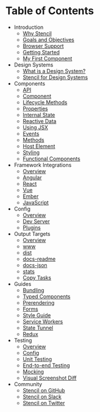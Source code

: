 # Table of Contents

* Introduction
  * [Why Stencil](introduction/why-stencil.md)
  * [Goals and Objectives](introduction/goals-and-objectives.md)
  * [Browser Support](introduction/browser-support.md)
  * [Getting Started](introduction/getting-started.md)
  * [My First Component](introduction/my-first-component.md)
* Design Systems
  * [What is a Design System?](design-systems/what-is-design-system.md)
  * [Stencil for Design Systems](design-systems/stencil-for-design-systems.md)
* Components
  * [API](components/api.md)
  * [Component](components/component.md)
  * [Lifecycle Methods](components/component-lifecycle.md)
  * [Properties](components/properties.md)
  * [Internal State](components/state.md)
  * [Reactive Data](components/reactive-data.md)
  * [Using JSX](components/templating-and-jsx.md)
  * [Events](components/events.md)
  * [Methods](components/methods.md)
  * [Host Element](components/host-element.md)
  * [Styling](components/styling.md)
  * [Functional Components](components/functional-components.md)
* Framework Integrations
  * [Overview](framework-integration/overview.md)
  * [Angular](framework-integration/angular.md)
  * [React](framework-integration/react.md)
  * [Vue](framework-integration/vue.md)
  * [Ember](framework-integration/ember.md)
  * [JavaScript](framework-integration/javascript.md)
* Config
  * [Overview](config/overview.md)
  * [Dev Server](config/dev-server.md)
  * [Plugins](config/plugins.md)
* Output Targets
  * [Overview](output-targets/overview.md)
  * [www](output-targets/www.md)
  * [dist](output-targets/dist.md)
  * [docs-readme](output-targets/docs-readme.md)
  * [docs-json](output-targets/docs-json.md)
  * [stats](output-targets/stats.md)
  * [Copy Tasks](output-targets/copy-tasks.md)
* Guides
  * [Bundling](guides/module-bundling.md)
  * [Typed Components](guides/typed-components.md)
  * [Prerendering](guides/prerendering.md)
  * [Forms](guides/forms.md)
  * [Style Guide](guides/style-guide.md)
  * [Service Workers](guides/service-workers.md)
  * [State Tunnel](guides/state-tunnel.md)
  * [Redux](guides/redux.md)
* Testing
  * [Overview](testing/overview.md)
  * [Config](testing/config.md)
  * [Unit Testing](testing/unit-testing.md)
  * [End-to-end Testing](testing/e2e-testing.md)
  * [Mocking](testing/mocking.md)
  * [Visual Screenshot Diff](testing/screenshot-visual-diff.md)
* Community
  * [Stencil on GitHub](https://github.com/ionic-team/stencil)
  * [Stencil on Slack](https://join.slack.com/t/stencil-worldwide/shared_invite/enQtMjYwNjg5NDMzODQwLTdiNWZiNDMyMWRjZTBiMjIzMGFlOTZiZWVkNDVjNzc2ZTI5MzI2Y2VjZDgwYjczMjU3NWIxMDYzMzI2ZjY3NjM)
  * [Stencil on Twitter](https://twitter.com/stenciljs)
